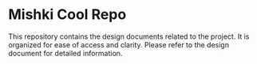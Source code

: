 # Mishki Cool Repo

This repository contains the design documents related to the project. It is organized for ease of access and clarity. Please refer to the design document for detailed information.
